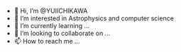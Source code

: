 - 👋 Hi, I’m @YUIICHIKAWA
- 👀 I’m interested in Astrophysics and computer science
- 🌱 I’m currently learning ...
- 💞️ I’m looking to collaborate on ...
- 📫 How to reach me ...

<!---
YUIICHIKAWA/YUIICHIKAWA is a ✨ special ✨ repository because its `README.md` (this file) appears on your GitHub profile.
You can click the Preview link to take a look at your changes.
--->
